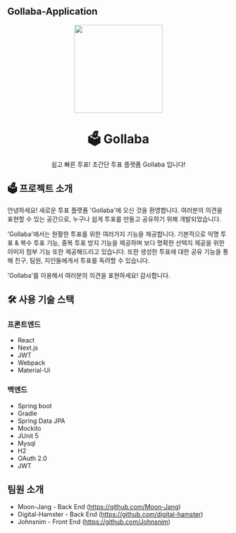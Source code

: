 ## Gollaba-Application

<p align="middle" >
  <img width="200px;" src="https://github.com/Moon-Jang/Gollaba-Application/blob/1f8a6184074564126c2ade707bc23c8f87e28a54/frontend/public/Gollaba_logo_Nonuki.png?raw=true"/>
</p>
<h1 align="middle">🗳 Gollaba </h1>
<p align="middle">쉽고 빠른 투표! 초간단 투표 플랫폼 Gollaba 입니다!</p>

## 🗳 프로젝트 소개
안녕하세요! 새로운 투표 플랫폼 'Gollaba'에 오신 것을 환영합니다. 여러분의 의견을 표현할 수 있는 공간으로, 누구나 쉽게 투표를 만들고 공유하기 위해 개발되었습니다.

'Gollaba'에서는 원활한 투표를 위한 여러가지 기능을 제공합니다. 기본적으로 익명 투표 & 복수 투표 기능, 중복 투표 방지 기능을 제공하며 보다 명확한 선택지 제공을 위한 이미지 첨부 기능 또한 제공해드리고 있습니다. 또한 생성한 투표에 대한 공유 기능을 통해 친구, 팀원, 지인들에게서 투표를 독려할 수 있습니다. 

'Gollaba'를 이용해서 여러분의 의견을 표현하세요! 감사합니다.

## 🛠 사용 기술 스택
### 프론트엔드
- React
- Next.js
- JWT
- Webpack
- Material-Ui

### 백엔드
- Spring boot
- Gradle
- Spring Data JPA
- Mockito
- JUnit 5
- Mysql
- H2
- OAuth 2.0
- JWT

## 팀원 소개
- Moon-Jang - Back End (https://github.com/Moon-Jang)
- Digital-Hamster - Back End (https://github.com/digital-hamster)
- Johnsnim - Front End (https://github.com/Johnsnim)
